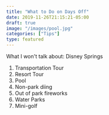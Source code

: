 ```yaml
---
title: "What to Do on Days Off"
date: 2019-11-26T21:15:21-05:00
draft: true
image: "/images/pool.jpg"
categories: ["Tips"]
type: featured
---
```


What I won't talk about: Disney Springs

1. Transportation Tour
1. Resort Tour
1. Pool
1. Non-park diing
1. Out of park fireworks
1. Water Parks
1. Mini-golf

